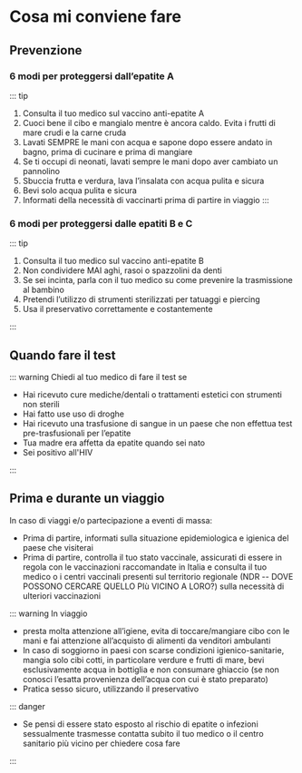 # Cosa mi conviene fare

## Prevenzione

### 6 modi per proteggersi dall’epatite A

::: tip

1. Consulta il tuo medico sul vaccino anti-epatite A
2. Cuoci bene il cibo e mangialo mentre è ancora caldo. Evita i frutti di mare crudi e la carne cruda
3. Lavati SEMPRE le mani con acqua e sapone dopo essere andato in bagno, prima di cucinare e prima di mangiare
4. Se ti occupi di neonati, lavati sempre le mani dopo aver cambiato un pannolino
5. Sbuccia frutta e verdura, lava l’insalata con acqua pulita e sicura
6. Bevi solo acqua pulita e sicura
7. Informati della necessità di vaccinarti prima di partire in viaggio
   :::

### 6 modi per proteggersi dalle epatiti B e C

::: tip

1. Consulta il tuo medico sul vaccino anti-epatite B
2. Non condividere MAI aghi, rasoi o spazzolini da denti
3. Se sei incinta, parla con il tuo medico su come prevenire la trasmissione al bambino
4. Pretendi l’utilizzo di strumenti sterilizzati per tatuaggi e piercing
5. Usa il preservativo correttamente e costantemente

:::

## Quando fare il test

::: warning Chiedi al tuo medico di fare il test se

- Hai ricevuto cure mediche/dentali o trattamenti estetici con strumenti non sterili
- Hai fatto use uso di droghe
- Hai ricevuto una trasfusione di sangue in un paese che non effettua test pre-trasfusionali per l’epatite
- Tua madre era affetta da epatite quando sei nato
- Sei positivo all'HIV

:::

## Prima e durante un viaggio

In caso di viaggi e/o partecipazione a eventi di massa:

- Prima di partire, informati sulla situazione epidemiologica e igienica del paese che visiterai
- Prima di partire, controlla il tuo stato vaccinale, assicurati di essere in regola con le vaccinazioni raccomandate in Italia e consulta il tuo medico o i centri vaccinali presenti sul territorio regionale (NDR -- DOVE POSSONO CERCARE QUELLO PIù VICINO A LORO?) sulla necessità di ulteriori vaccinazioni

::: warning In viaggio

- presta molta attenzione all’igiene, evita di toccare/mangiare cibo con le mani e fai attenzione all’acquisto di alimenti da venditori ambulanti
- In caso di soggiorno in paesi con scarse condizioni igienico-sanitarie, mangia solo cibi cotti, in particolare verdure e frutti di mare, bevi esclusivamente acqua in bottiglia e non consumare ghiaccio (se non conosci l’esatta provenienza dell’acqua con cui è stato preparato)
- Pratica sesso sicuro, utilizzando il preservativo

::: danger

- Se pensi di essere stato esposto al rischio di epatite o infezioni sessualmente trasmesse contatta subito il tuo medico o il centro sanitario più vicino per chiedere cosa fare

:::

